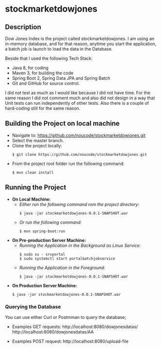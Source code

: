 # stockmarketdowjones

## Description
Dow Jones Index is the project called stockmarketdowjones. 
I am using an in-memory database, and for that reason, anytime you start the application, a batch job is launch to load the data in the Database.

Beside that I used the following Tech Stack:
- Java 8, for coding
- Maven 3, for building the code
- Spring Boot 2, Spring Data JPA and Spring Batch
- Git and GitHub for source control.

I did not test as much as I would like because I did not have time. 
For the same reason I did not comment much and also did not design in a way that Unit tests can run independently of other tests. 
Also there is a couple of hard-coding still for the same reason.

## Building the Project on local machine
- Navigate to: https://github.com/noucode/stockmarketdowjones.git 
- Select the master branch.
- Clone the project locally:
  ```
  $ git clone https://github.com/noucode/stockmarketdowjones.git
  ```
- From the project root folder run the following command: 
  ```
  $ mvn clean install
  ```

## Running the Project
- **On Local Machine:**
  - *Either run the following command rom the project directory:*
    ```
    $ java -jar stockmarketdowjones-0.0.1-SNAPSHOT.war
    ```
  - *Or run the following command:*
    ```
    $ mvn spring-boot:run
    ```
- **On Pre-production Server Machine:**
  - *Running the Application in the Background as Linux Service:*
    ```
    $ sudo su - srvportal
    $ sudo systemctl start portalbatchjobservice
    ```
  - *Running the Application in the Foreground:*
    ```
    $ java -jar stockmarketdowjones-0.0.1-SNAPSHOT.war
    ```
- **On Production Server Machine:**
    ```
    $ java -jar stockmarketdowjones-0.0.1-SNAPSHOT.war
    ```


### Querying the Database
You can use either Curl or Postmman to query the database;

- Examples GET requests: http://localhost:8080/dowjonesdatas/
http://localhost:8080/dowjonesdatas/AA

- Examples POST request: http://localhost:8080/upload-file

